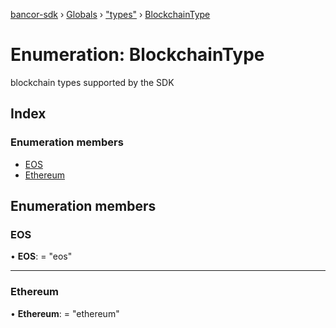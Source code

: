 [bancor-sdk](../README.md) › [Globals](../globals.md) › ["types"](../modules/_types_.md) › [BlockchainType](_types_.blockchaintype.md)

# Enumeration: BlockchainType

blockchain types supported by the SDK

## Index

### Enumeration members

* [EOS](_types_.blockchaintype.md#eos)
* [Ethereum](_types_.blockchaintype.md#ethereum)

## Enumeration members

###  EOS

• **EOS**: = "eos"

___

###  Ethereum

• **Ethereum**: = "ethereum"
